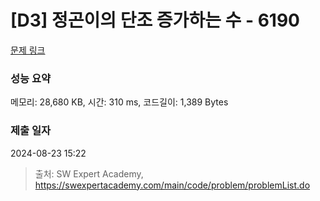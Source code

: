 # [D3] 정곤이의 단조 증가하는 수 - 6190 

[문제 링크](https://swexpertacademy.com/main/code/problem/problemDetail.do?contestProbId=AWcPjEuKAFgDFAU4) 

### 성능 요약

메모리: 28,680 KB, 시간: 310 ms, 코드길이: 1,389 Bytes

### 제출 일자

2024-08-23 15:22



> 출처: SW Expert Academy, https://swexpertacademy.com/main/code/problem/problemList.do